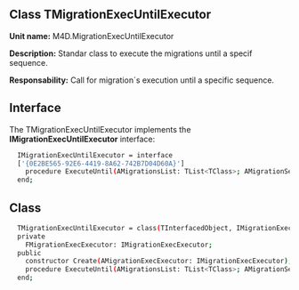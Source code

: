 
## Class **TMigrationExecUntilExecutor** 

**Unit name:** M4D.MigrationExecUntilExecutor

**Description:** Standar class to execute the migrations until a specif sequence.

**Responsability:** Call for migration´s execution until a specific sequence.

## Interface ##
The TMigrationExecUntilExecutor implements the **IMigrationExecUntilExecutor** interface:
```sh
  IMigrationExecUntilExecutor = interface
  ['{0E2BE565-92E6-4419-8A62-742B7D04D60A}']
    procedure ExecuteUntil(AMigrationsList: TList<TClass>; AMigrationSequence: Integer; AMigrationHistory: IMigrationsHistory);
  end;
```

## Class ##

```sh
  TMigrationExecUntilExecutor = class(TInterfacedObject, IMigrationExecUntilExecutor)
  private
    FMigrationExecExecutor: IMigrationExecExecutor;
  public
    constructor Create(AMigrationExecExecutor: IMigrationExecExecutor); reintroduce;
    procedure ExecuteUntil(AMigrationsList: TList<TClass>; AMigrationSequence: Integer; AMigrationHistory: IMigrationsHistory);
  end;
```
